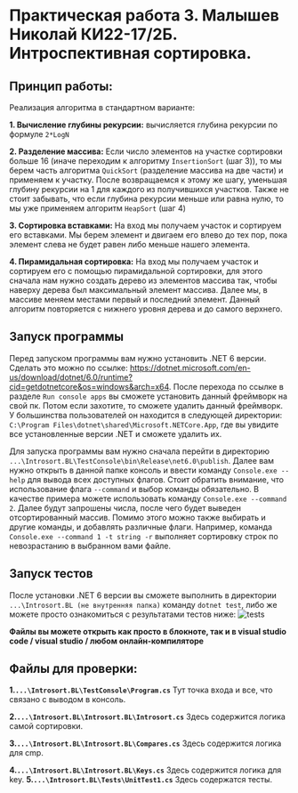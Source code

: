 # Практическая работа 3. Малышев Николай КИ22-17/2Б. Интроспективная сортировка.

## Принцип работы:

Реализация алгоритма в стандартном варианте: 

**1. Вычисление глубины рекурсии:** вычисляется глубина рекурсии по формуле `2*LogN`

**2. Разделение массива:** Если число элементов на участке сортировки больше 16 (иначе переходим к алгоритму `InsertionSort` (шаг 3)), то мы берем часть алгоритма `QuickSort` (разделение массива на две части) и применяем к участку. После возвращаемся к этому же шагу, уменьшая глубину рекурсии на 1 для каждого из получившихся участков. Также не стоит забывать, что если глубина рекурсии меньше или равна нулю, то мы уже применяем алгоритм `HeapSort` (шаг 4)  

**3. Сортировка вставками:** На вход мы получаем участок и сортируем его вставками. Мы берем элемент и двигаем его влево до тех пор, пока элемент слева не будет равен либо меньше нашего элемента. 

**4. Пирамидальная сортировка:** На вход мы получаем участок и сортируем его с помощью пирамидальной сортировки, для этого сначала нам нужно создать дерево из элементов массива так, чтобы наверху дерева был максимальный элемент массива. Далее мы, в массиве меняем местами первый и последний элемент. Данный алгоритм повторяется с нижнего уровня дерева и до самого верхнего.

## Запуск программы

Перед запуском программы вам нужно установить .NET 6 версии. Сделать это можно по ссылке: <https://dotnet.microsoft.com/en-us/download/dotnet/6.0/runtime?cid=getdotnetcore&os=windows&arch=x64>. После перехода по ссылке в разделе `Run console apps` вы сможете установить данный фреймворк на свой пк. Потом если захотите, то сможете удалить данный фреймворк. У большинства пользователей он находится в следующей директории: `C:\Program Files\dotnet\shared\Microsoft.NETCore.App`, где вы увидите все установленные версии .NET и сможете удалить их.

Для запуска программы вам нужно сначала перейти в директорию `...\Introsort.BL\TestConsole\bin\Release\net6.0\publish`. Далее вам нужно открыть в данной папке консоль и ввести команду `Console.exe --help` для вывода всех доступных флагов. Стоит обратить внимание, что использование флага `--command` и выбор команды обязательно. В качестве примера можете использовать команду `Console.exe --command 2`. Далее будут запрошены числа, после чего будет выведен отсортированный массив. Помимо этого можно также выбирать и другие команды, и добавлять различные флаги. Например, команда `Console.exe --command 1 -t string -r` выполняет сортировку строк по невозрастанию в выбранном вами файле.

## Запуск тестов

После установки .NET 6 версии вы сможете выполнить в директории `...\Introsort.BL (не внутренняя папка)` команду `dotnet test`, либо же можете просто ознакомиться с результатами тестов ниже: ![tests](https://imgur.com/4Rhd1Ut.png)

**Файлы вы можете открыть как просто в блокноте, так и в visual studio code / visual studio / любом онлайн-компиляторе**

## Файлы для проверки:
**1.`...\Introsort.BL\TestConsole\Program.cs`** Тут точка входа и все, что связано с выводом в консоль.

**2.`...\Introsort.BL\Introsort.BL\Introsort.cs`** Здесь содержится логика самой сортировки.

**3.`...\Introsort.BL\Introsort.BL\Compares.cs`** Здесь содержится логика для cmp.

**4.`...\Introsort.BL\Introsort.BL\Keys.cs`** Здесь содержится логика для key.
**5.`...\Introsort.BL\Tests\UnitTest1.cs`** Здесь содержатся тесты.
